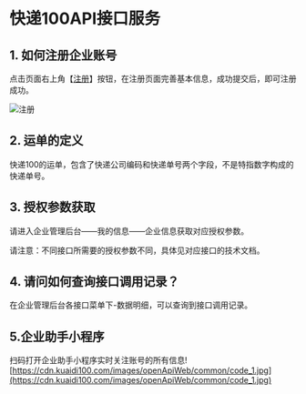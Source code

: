 # 快递100API接口服务

## 1. 如何注册企业账号

点击页面右上角【[注册](https://api.kuaidi100.com/register)】按钮，在注册页面完善基本信息，成功提交后，即可注册成功。

![注册](https://cdn.kuaidi100.com/images/openapi/document/doc_img_74.png)

## 2. 运单的定义

快递100的运单，包含了快递公司编码和快递单号两个字段，不是特指数字构成的快递单号。

## 3. 授权参数获取

请进入企业管理后台——我的信息——企业信息获取对应授权参数。

请注意：不同接口所需要的授权参数不同，具体见对应接口的技术文档。

## 4. 请问如何查询接口调用记录？

在企业管理后台各接口菜单下-数据明细，可以查询到接口调用记录。

## 5.企业助手小程序

扫码打开企业助手小程序实时关注账号的所有信息![https://cdn.kuaidi100.com/images/openApiWeb/common/code_1.jpg](https://cdn.kuaidi100.com/images/openApiWeb/common/code_1.jpg)